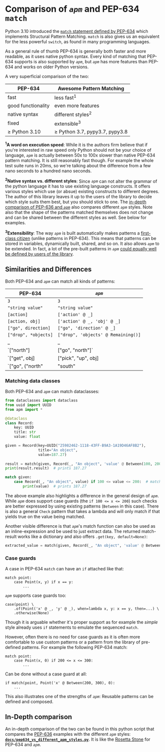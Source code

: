 # Comparison of _`apm`_ and PEP-634 `match`

Python 3.10 introduced the
[`match` statement defined by PEP-634](https://www.python.org/dev/peps/pep-0634/)
which implements Structural Pattern Matching. `match` is also gives us an
equivalent for the less powerful `switch`, as found in many programming languages.

As a general rule of thumb PEP-634 is generally both faster and more readable,
as it uses native python syntax.
Every kind of matching that PEP-634 supports is also supported by _`apm`_, but _`apm`_
has more features than PEP-634 and works on older Python versions.

A very superficial comparison of the two:

| PEP-634            | Awesome Pattern Matching       |
| ------------------ | -------------------------------|
| fast               | less fast<sup>1</sup>          |
| good functionality | even more features             |
| native syntax      | different styles<sup>2</sup>   |
| fixed              | extensible<sup>3</sup>         |
| ≥ Python 3.10      | ≥ Python 3.7, pypy3.7, pypy3.8 |

**<sup>1</sup>A word on execution speed**: While it is the authors firm believe that if you're
interested in raw speed only Python should not be your choice of language, _`apm`_
is actually between 50x to 100x slower than native PEP-634 pattern matching. It is still reasonably fast though. For example the whole test suite runs in 20ms, so we're
talking about the difference from a few nano seconds to a hundred nano seconds.

**<sup>2</sup>Native syntax vs. different styles**: Since _`apm`_ can not alter the
grammar of the python language it has to use
existing language constructs. It offers various styles which use (or absue) existing
constructs to different degrees. The author of this library leaves it up to the users
of the library to decide which style suits them best, but you should stick to one.
The [in-depth comparison of PEP-636 and _`apm`_](https://github.com/scravy/awesome-pattern-matching/blob/main/docs/pep634_vs_different_apm_styles.py)
also compares different _`apm`_ styles. Note also that the shape of the patterns matched
themselves does not change and can be shared between the different styles as well.
See below for examples.

**<sup>3</sup>Extensibility**: The way _`apm`_ is built automatically makes patterns a
[first-class citizen](https://en.wikipedia.org/wiki/First-class_citizen)
(unlike patterns in PEP-634). This means that patterns can be stored in variables,
dynamically built, shared, and so on. It also allows _`apm`_ to be extended. In fact,
a lot of the pre-built patterns in _`apm`_ 
[could equally well be defined by users of the library](https://github.com/scravy/awesome-pattern-matching/blob/main/apm/patterns.py).

## Similarities and Differences

Both PEP-634  and _`apm`_ can match all kinds of patterns:

| PEP-634 | _`apm`_ |
| ------- | ------- |
| `3` | `3`|
| `"string value"` | `"string value"` |
| `[action]` | `['action' @ _]` |
| `[action, obj]` | `['action' @ _, 'obj' @ _]` |
| `["go", direction]` | `["go", 'direction' @ _]` |
| `["drop", *objects]` | `["drop", 'objects' @ Remaining()]` |
| _ | _ |
| `["north"] | ["go", "north"]` | `OneOf(["north"], ["go", "north"])` |
| `["get", obj] | ["pick", "up", obj] | ["pick", obj, "up"]` | `OneOf(["get", 'obj' @ _], ["pick", "up", 'obj' @ _], ["pick", 'obj' @ _, "up"])` |
| `["go", ("north" | "south" | "east" | "west") as direction]` | `["go", 'direction' @ OneOf("north", "south", "east", "west")]` |


### Matching data classes

Both PEP-634 and _`apm`_ can match dataclasses:

```python
from dataclasses import dataclass
from uuid import UUID
from apm import *

@dataclass
class Record:
    key: UUID
    title: str
    value: float

given = Record(key=UUID("25982462-1118-43FF-B9A3-1A19D46AF8B2"),
               title="An object",
               value=187.27)
    
result = match(given, Record(_, "An object", 'value' @ Between(100, 200)))
print(result.result)  # prints 187.27

match given:
    case Record(_, "An object", value) if 100 <= value <= 200:  # matches
        print(value)  # prints 187.27
```

The above example also highlights a difference in the general design of _`apm`_. While _`apm`_ does support case
guards (the `if 100 <= x <= 200`) such checks are better expressed by using existing patterns (`Between` in this case).
There is also a general `Check` pattern that takes a lambda and will only match if that yields true on the value
being matched.

Another visible difference is that _`apm`_'s match function can also be used as an inline-expression and be used to
just extract data. The returned match-result works like a dictionary and also offers `.get(key, default=None)`:

```python
extracted_value = match(given, Record(_, "An object", 'value' @ Between(100, 200))).get('result', 0)
```


### Case guards

A case in PEP-634 `match` can have an `if` attached like that:

```
match point:
    case Point(x, y) if x == y:
        ...
```

_`apm`_ supports case guards too:

```
case(point) \
    .of(Point('x' @ _, 'y' @ _), when=lambda x, y: x == y, then=...) \
    .otherwise(None)
```

Though it is arguable whether it's proper support as for example the _simple_
style already uses `if` statements to emulate the sequenced `match`.

However, often there is no need for case guards as it is often more comfortable to
use custom patterns or a pattern from the library of pre-defined patterns. For example
the following PEP-634 match:

```
match point:
    case Point(x, 0) if 200 <= x <= 300:
        ...
```

Can be done without a case guard at all:

```
if match(point, Point('x' @ Between(200, 300), 0):
    ...
```

This also illustrates one of the strengths of _`apm`_: Reusable patterns can
be defined and composed.


## In-Depth comparison

An in-depth comparison of the two can be found in this python script that compares the [PEP-636](https://www.python.org/dev/peps/pep-0636/) examples with the different _`apm`_
styles: **[`docs/pep634_vs_different_apm_styles.py`](https://github.com/scravy/awesome-pattern-matching/blob/main/docs/pep634_vs_different_apm_styles.py)**.
It is like the [Rosetta Stone](https://en.wikipedia.org/wiki/Rosetta_Stone) for PEP-634 and _`apm`_.


